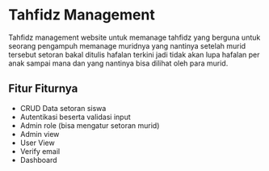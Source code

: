 # Tahfidz Management 
Tahfidz management website untuk memanage tahfidz yang berguna untuk seorang pengampuh memanage muridnya yang nantinya setelah murid tersebut setoran bakal ditulis hafalan terkini jadi tidak akan lupa hafalan per anak sampai mana dan yang nantinya bisa dilihat oleh para murid.

## Fitur Fiturnya
- CRUD Data setoran siswa
- Autentikasi beserta validasi input
- Admin role (bisa mengatur setoran murid)
- Admin view
- User View
- Verify email
- Dashboard